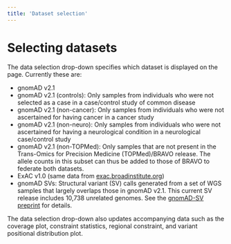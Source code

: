 ```yaml
---
title: 'Dataset selection'
---
```


# Selecting datasets

The data selection drop-down specifies which dataset is displayed on the page. Currently these are:

+ gnomAD v2.1
+ gnomAD v2.1 (controls): Only samples from individuals who were not selected as a case in a case/control study of common disease
+ gnomAD v2.1 (non-cancer): Only samples from individuals who were not ascertained for having cancer in a cancer study
+ gnomAD v2.1 (non-neuro): Only samples from individuals who were not ascertained for having a neurological condition in a neurological case/control study
+ gnomAD v2.1 (non-TOPMed): Only samples that are not present in the Trans-Omics for Precision Medicine (TOPMed)/BRAVO release. The allele counts in this subset can thus be added to those of BRAVO to federate both datasets.
+ ExAC v1.0 (same data from [exac.broadinstitute.org](http://exac.broadinstitute.org))
+ gnomAD SVs: Structural variant (SV) calls generated from a set of WGS samples that largely overlaps those in gnomAD v2.1. This current SV release includes 10,738 unrelated genomes. See the [gnomAD-SV preprint](https://www.biorxiv.org/content/10.1101/578674v1) for details.

The data selection drop-down also updates accompanying data such as the coverage plot, constraint statistics, regional constraint, and variant positional distribution plot.
